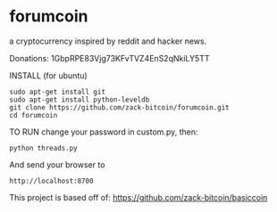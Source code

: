 forumcoin
=========

a cryptocurrency inspired by reddit and hacker news.

Donations: 1GbpRPE83Vjg73KFvTVZ4EnS2qNkiLY5TT

INSTALL (for ubuntu)

    sudo apt-get install git
    sudo apt-get install python-leveldb
    git clone https://github.com/zack-bitcoin/forumcoin.git
    cd forumcoin

TO RUN
change your password in custom.py, then:

    python threads.py

And send your browser to

    http://localhost:8700

This project is based off of: https://github.com/zack-bitcoin/basiccoin


